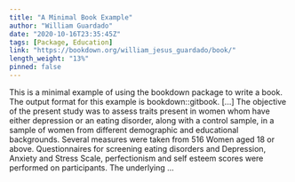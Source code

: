 ```yaml
---
title: "A Minimal Book Example"
author: "William Guardado"
date: "2020-10-16T23:35:45Z"
tags: [Package, Education]
link: "https://bookdown.org/william_jesus_guardado/book/"
length_weight: "13%"
pinned: false
---
```


This is a minimal example of using the bookdown package to write a book. The output format for this example is bookdown::gitbook. [...] The objective of the present study was to assess traits present in women whom have either depression or an eating disorder, along with a control sample, in a sample of women from different demographic and educational backgrounds. Several measures were taken from 516 Women aged 18 or above. Questionnaires for screening eating disorders and Depression, Anxiety and Stress Scale, perfectionism and self esteem scores were performed on participants. The underlying ...
